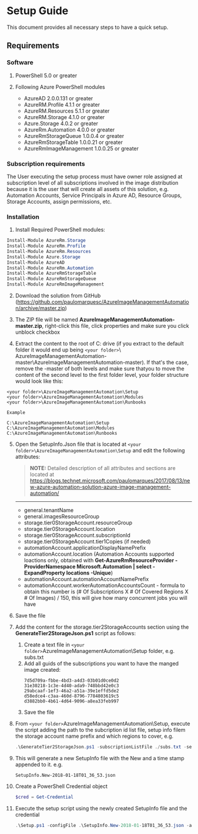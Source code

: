 # Setup Guide

This document provides all necessary steps to have a quick setup. 

## Requirements

### Software

1. PowerShell 5.0 or greater

2. Following Azure PowerShell modules
    * AzureAD 2.0.0.131 or greater
    * AzureRM.Profile 4.1.1 or greater
    * AzureRM.Resources 5.1.1 or greater
    * AzureRM.Storage 4.1.0 or greater
    * Azure.Storage 4.0.2 or greater
    * AzureRm.Automation 4.0.0 or greater
    * AzureRmStorageQueue 1.0.0.4 or greater
    * AzureRmStorageTable 1.0.0.21 or greater
    * AzureRmImageManagement 1.0.0.25 or greater

### Subscription requirements

The User executing the setup process must have owner role assigned at subscription level of all subscriptions involved in the image distribution because it is the user that will create all assets of this solution, e.g. Automation Accounts, Service Principals in Azure AD, Resource Groups, Storage Accounts, assign permissions, etc.

### Installation

1. Install Required PowerShell modules:

```powershell
Install-Module AzureRm.Storage
Install-Module AzureRm.Profile
Install-Module AzureRm.Resources
Install-Module Azure.Storage
Install-Module AzureAD
Install-Module AzureRm.Automation
Install-Module AzureRmStorageTable
Install-Module AzureRmStorageQueue
Install-Module AzureRmImageManagement
```

2. Download the solution from GitHub (https://github.com/paulomarquesc/AzureImageManagementAutomation/archive/master.zip)

3. The ZIP file will be named **AzureImageManagementAutomation-master.zip**, right-click this file, click properties and make sure you click unblock checkbox

4.  Extract the content to the root of C: drive (if you extract to the default folder it would end up being `<your folder>`\ AzureImageManagementAutomation-master\AzureImageManagementAutomation-master). If that's the case, remove the -master of both levels and make sure thatyou to move the content of the second level to the first folder level, your folder structure would look like this:
```
<your folder>\AzureImageManagementAutomation\Setup
<your folder>\AzureImageManagementAutomation\Modules
<your folder>\AzureImageManagementAutomation\Runbooks

Example

C:\AzureImageManagementAutomation\Setup
C:\AzureImageManagementAutomation\Modules
C:\AzureImageManagementAutomation\Runbooks

```

5. Open the SetupInfo.Json file that is located at `<your folder>\AzureImageManagementAutomation\Setup` and edit the following attributes:

    >**NOTE:**
    >Detailed description of all attributes and sections are located at https://blogs.technet.microsoft.com/paulomarques/2017/08/13/new-azure-automation-solution-azure-image-management-automation/ 
    ---

    * general.tenantName
    * general.imagesResourceGroup
    * storage.tier0StorageAccount.resourceGroup
    * storage.tier0StorageAccount.location
    * storage.tier0StorageAccount.subscriptionId
    * storage.tier0StorageAccount.tier1Copies (if needed)
    * automationAccount.applicationDisplayNamePrefix
    * automationAccount.location (Automation Accounts supported loactions only, obtained with **Get-AzureRmResourceProvider -ProviderNamespace Microsoft.Automation | select -ExpandProperty locations -Unique**)
    * automationAccount.automationAccountNamePrefix
    * automationAccount.workerAutomationAccountsCount - formula to obtain this number is (# Of Subscriptions X # Of Covered Regions X # Of Images) / 150, this will give how many concurrent jobs you will have

6. Save the file

7. Add the content for the storage.tier2StorageAccounts section using the **GenerateTier2StorageJson.ps1** script as follows:
    1. Create a text file in `<your folder>`AzureImageManagementAutomation\Setup folder, e.g. subs.txt
    2. Add all guids of the subscriptions you want to have the manged image created:
        ```
        7d5d709a-fbbe-4bd3-a4d3-03b01d0ce0d2
        31e30218-1c3e-4d40-ada9-748bbd42e0c3
        29abcaaf-1ef3-46a2-a51a-39e1effd5de2
        d58edce4-c3aa-460d-8796-7784803619c5
        d3882bb0-4b61-4d64-9096-a8ea33feb997
        ```
    3. Save the file

8. From `<your folder>`AzureImageManagementAutomation\Setup, execute the script adding the path to the subcription id list file, setup info filem the storage account name prefix and which regions to cover, e.g.
    ```powershell
    .\GenerateTier2StorageJson.ps1 -subscriptionListFile ./subs.txt -setupInfoFile .\SetupInfo.json -regionList eastus, westus, brazilsouth, uksouth -storageAccountPrefix myosimgsa
    ```
9. This will generate a new SetupInfo file with the New and a time stamp appended to it. e.g.
    ```
    SetupInfo.New-2018-01-18T01_36_53.json
    ```
10. Create a PowerShell Credential object
    ```powershell
    $cred = Get-Credential
    ```
11. Execute the setup script using the newly created SetupInfo file and the credential
    ```powershell
    .\Setup.ps1 -configFile .\SetupInfo.New-2018-01-18T01_36_53.json -azureCredential $cred
    ```



